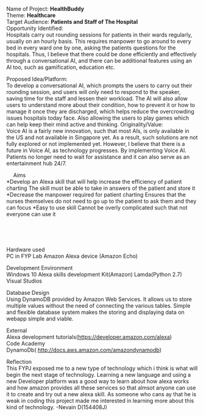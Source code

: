 
 
Name of Project: <b>HealthBuddy</b> <br/>
Theme: <b> Healthcare </b> <br/>
Target Audience: <b> Patients and Staff of The Hospital</b><br/>
Opportunity Identified: <br/>
Hospitals carry out rounding sessions for patients in their wards regularly, usually on an hourly basis. This requires manpower to go around to every bed in every ward one by one, asking the patients questions for the hospitals. Thus, I believe that there could be done efficiently and effectively through a conversational AI, and there can be additional features using an AI too, such as gamification, education etc.



Proposed Idea/Platform: <br/>
To develop a conversational AI, which prompts the users to carry out their rounding session, and users will only need to respond to the speaker, saving time for the staff and lessen their workload. The AI will also allow users to understand more about their condition, how to prevent it or how to manage it once they are discharged, which helps reduce the overcrowding issues hospitals today face. Also allowing the users to play games which can help keep their mind active and thinking. 
Originality/Value: <br/>
Voice AI is a fairly new innovation, such that most AIs, is only available in the US and not available in Singapore yet. As a result, such solutions are not fully explored or not implemented yet. However, I believe that there is a future in Voice AI, as technology progresses. By implementing Voice AI. Patients no longer need to wait for assistance and it can also serve as an entertainment hub 24/7.


 

 
Aims <br/>
*Develop an Alexa skill that will help increase the efficiency of patient charting 
 The skill must be able to take in answers of the patient and store it
*Decrease the manpower required for patient charting
Ensures that the nurses themselves do not need to go up to the patient to ask them and they can focus
*Easy to use skill
Cannot be overly complicated such that not everyone can use it



    
 

 

 
Hardware used <br/>
PC in FYP Lab
Amazon Alexa device (Amazon Echo)

Development  Environment <br/>
Windows 10
Alexa skills development Kit(Amazon)
Lamda(Python 2.7)
Visual Studios

Database Design <br/>
Using DynamoDB provided by Amazon Web Services. It allows us to store multiple values without the need of connecting the various tables.
Simple and flexible database system makes the storing and displaying data on webapp simple and viable.



External <br/>
Alexa development tutorials(https://developer.amazon.com/alexa) <br/>
Code Academy <br/>
DynamoDb( http://docs.aws.amazon.com/amazondynamodb) <br/>

Reflection <br/>
This FYPJ exposed me to a new type of technology which i think is what will begin the next stage of technology. Learning a new language
and using a new Developer platform was a good way to learn about how alexa works and how amazon provides all these services so that
almsot anyone can use it to create and try out a new alexa skill. As someone who cans ay that he is weak in coding this project made me interested in learning more about this kind of technology. -Nevain D(154408J)

 
